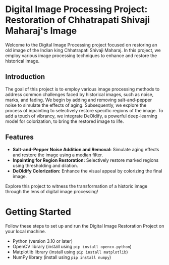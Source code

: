 # Digital Image Processing Project: Restoration of Chhatrapati Shivaji Maharaj's Image
Welcome to the Digital Image Processing project focused on restoring an old image of the Indian king Chhatrapati Shivaji Maharaj. In this project, we employ various image processing techniques to enhance and restore the historical image.

## Introduction
The goal of this project is to employ various image processing methods to address common challenges faced by historical images, such as noise, marks, and fading. We begin by adding and removing salt-and-pepper noise to simulate the effects of aging. Subsequently, we explore the process of inpainting to selectively restore specific regions of the image. To add a touch of vibrancy, we integrate DeOldify, a powerful deep-learning model for colorization, to bring the restored image to life.

## Features

- **Salt-and-Pepper Noise Addition and Removal:** Simulate aging effects and restore the image using a median filter.
- **Inpainting for Region Restoration:** Selectively restore marked regions using thresholding and dilation.
- **DeOldify Colorization:** Enhance the visual appeal by colorizing the final image.


Explore this project to witness the transformation of a historic image through the lens of digital image processing!


# Getting Started

Follow these steps to set up and run the Digital Image Restoration Project on your local machine.

- Python (version 3.10 or later)
- OpenCV library (install using `pip install opencv-python`)
- Matplotlib library (install using `pip install matplotlib`)
- NumPy library (install using `pip install numpy`)



